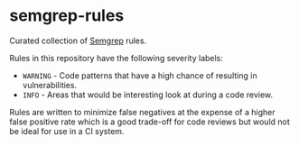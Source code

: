 # semgrep-rules

Curated collection of [Semgrep](https://semgrep.dev/) rules.

Rules in this repository have the following severity labels:
* `WARNING` - Code patterns that have a high chance of resulting in vulnerabilities.
* `INFO` - Areas that would be interesting look at during a code review.

Rules are written to minimize false negatives at the expense of a higher false
positive rate which is a good trade-off for code reviews but would not be ideal
for use in a CI system.
